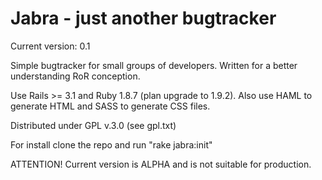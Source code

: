 # Jabra - just another bugtracker

Current version: 0.1

Simple bugtracker for small groups of developers. Written for a better understanding RoR conception.

Use Rails >= 3.1 and Ruby 1.8.7 (plan upgrade to 1.9.2). Also use HAML to generate HTML and SASS to generate CSS files.

Distributed under GPL v.3.0 (see gpl.txt)

For install clone the repo and run "rake jabra:init"

ATTENTION! Current version is ALPHA and is not suitable for production.
